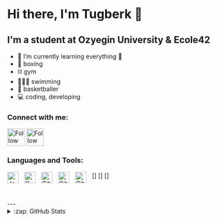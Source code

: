 # Hi there, I'm Tugberk 👋 


## I'm a student at Ozyegin University & Ecole42

- 🌱 I’m currently learning everything 🤣
- 🥊 boxing
- ⛓ gym
- 🏊🏼‍♂️ swimming
- 🏀 basketballer
- 💻 coding, developing

### Connect with me:

[<img src="https://raw.githubusercontent.com/Raymo111/Raymo111/master/socials/linkedin.png" height="40em" align="center" alt="Follow Tugberk on LinkedIn" title="Follow Tugberk on LinkedIn"/>](https://linkedin.com/in/mehmet-tuğberk-çil-06b299200)
[<img src="https://raw.githubusercontent.com/Raymo111/Raymo111/master/socials/twitter.svg" height="40em" align="center" alt="Follow Tugberk on Twitter" title="Follow Tugberk on Twitter"/>](https://twitter.com/CilTugberk)



### Languages and Tools:

[<img align="left" alt="Java" width="26px" src="https://cdn.jsdelivr.net/gh/devicons/devicon/icons/java/java-original.svg" style="padding-right:10px;" />]
[<img align="left" alt="C" width="26px" src="https://cdn.jsdelivr.net/gh/devicons/devicon/icons/c/c-original.svg" style="padding-right:10px;" />]
[<img align="left" alt="Git" width="26px" src="https://cdn.jsdelivr.net/gh/devicons/devicon/icons/git/git-original.svg" style="padding-right:10px;" />]
[<img align="left" alt="GitHub" width="26px" src="https://user-images.githubusercontent.com/3369400/139447912-e0f43f33-6d9f-45f8-be46-2df5bbc91289.png" style="padding-right:10px;" />](#gh-dark-mode-only)
[<img align="left" alt="GitHub" width="26px" src="https://user-images.githubusercontent.com/3369400/139448065-39a229ba-4b06-434b-bc67-616e2ed80c8f.png" style="padding-right:10px;" />](#gh-light-mode-only)

<br />
<br />
---
<details>
  <summary>:zap: GitHub Stats</summary>

  <img align="left" alt="tugberkcil's GitHub Stats" src="https://github-readme-stats.vercel.app/api?username=tugberkcil&show_icons=true&hide_border=false&title_color=ff652f&icon_color=FFE400&bg_color=09131B&text_color=ffffff&border_color=0c1a25" />

</details>

[website]: https://codeSTACKr.com
[course]: http://vsCodeHero.com
[twitter]: https://twitter.com/codeSTACKr
[youtube]: https://youtube.com/codeSTACKr
[instagram]: https://instagram.com/codeSTACKr
[linkedin]: https://linkedin.com/in/codeSTACKr
[webdevplaylist]: https://www.youtube.com/playlist?list=PLkwxH9e_vrAJ0WbEsFA9W3I1W-g_BTsbt
[jsplaylist]: https://www.youtube.com/playlist?list=PLkwxH9e_vrALRJKu7wfXby3MKeflhTu6B
[cssplaylist]: https://www.youtube.com/playlist?list=PLkwxH9e_vrALSdvZuEh6gqQdmDoDIoqz4
[reactplaylist]: https://www.youtube.com/playlist?list=PLkwxH9e_vrAK4TdffpxKY3QGyHCpxFcQ0
